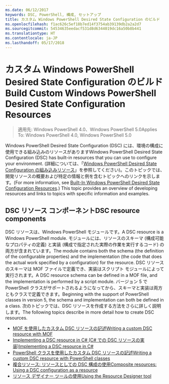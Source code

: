 ```yaml
---
ms.date: 06/12/2017
keywords: DSC, PowerShell, 構成, セットアップ
title: カスタム Windows PowerShell Desired State Configuration のビルド
ms.openlocfilehash: f1ac626c5ef18b7ed14f3754ab39139db2a2a2d7
ms.sourcegitcommit: 54534635eedacf531d8d6344019dc16a50b8b441
ms.translationtype: HT
ms.contentlocale: ja-JP
ms.lasthandoff: 05/17/2018
---
```

# <a name="build-custom-windows-powershell-desired-state-configuration-resources"></a><span data-ttu-id="b2031-103">カスタム Windows PowerShell Desired State Configuration のビルド</span><span class="sxs-lookup"><span data-stu-id="b2031-103">Build Custom Windows PowerShell Desired State Configuration Resources</span></span>

> <span data-ttu-id="b2031-104">適用先: Windows PowerShell 4.0、Windows PowerShell 5.0</span><span class="sxs-lookup"><span data-stu-id="b2031-104">Applies To: Windows PowerShell 4.0, Windows PowerShell 5.0</span></span>

<span data-ttu-id="b2031-105">Windows PowerShell Desired State Configuration (DSC) には、環境の構成に使用できる組み込みのリソースがあります</span><span class="sxs-lookup"><span data-stu-id="b2031-105">Windows PowerShell Desired State Configuration (DSC) has built-in resources that you can use to configure your environment.</span></span> <span data-ttu-id="b2031-106">(詳細については、「[Windows PowerShell Desired State Configuration の組み込みリソース](builtInResource.md)」を参照してください)。このトピックでは、開発リソースの概要および特定の情報と例を含むトピックへのリンクを示します。</span><span class="sxs-lookup"><span data-stu-id="b2031-106">(For more information, see [Built-In Windows PowerShell Desired State Configuration Resources](builtInResource.md).) This topic provides an overview of developing resources and links to topics with specific information and examples.</span></span>

## <a name="dsc-resource-components"></a><span data-ttu-id="b2031-107">DSC リソース コンポーネント</span><span class="sxs-lookup"><span data-stu-id="b2031-107">DSC resource components</span></span>

<span data-ttu-id="b2031-108">DSC リソースは、Windows PowerShell モジュールです。</span><span class="sxs-lookup"><span data-stu-id="b2031-108">A DSC resource is a Windows PowerShell module.</span></span> <span data-ttu-id="b2031-109">モジュールには、リソースのスキーマ (構成可能なプロパティの定義) と実装 (構成で指定された実際の作業を実行するコード) の両方が含まれています。</span><span class="sxs-lookup"><span data-stu-id="b2031-109">The module contains both the schema (the definition of the configurable properties) and the implementation (the code that does the actual work specified by a configuration) for the resource.</span></span> <span data-ttu-id="b2031-110">DSC リソースのスキーマは MOF ファイルで定義でき、実装はスクリプト モジュールによって実行されます。</span><span class="sxs-lookup"><span data-stu-id="b2031-110">A DSC resource schema can be defined in a MOF file, and the implementation is performed by a script module.</span></span> <span data-ttu-id="b2031-111">バージョン 5 で PowerShell クラスがサポートされるようになってから、スキーマと実装は両方ともクラスで定義できます。</span><span class="sxs-lookup"><span data-stu-id="b2031-111">Beginning with the support of PowerShell classes in version 5, the schema and implementation can both be defined in a class.</span></span> <span data-ttu-id="b2031-112">次のトピックでは、DSC リソースを作成する方法をさらに詳しく説明します。</span><span class="sxs-lookup"><span data-stu-id="b2031-112">The following topics describe in more detail how to create DSC resources.</span></span>

* [<span data-ttu-id="b2031-113">MOF を使用したカスタム DSC リソースの記述</span><span class="sxs-lookup"><span data-stu-id="b2031-113">Writing a custom DSC resource with MOF</span></span>](authoringResourceMOF.md)
* [<span data-ttu-id="b2031-114">Implementing a DSC resource in C# (C# での DSC リソースの実装)</span><span class="sxs-lookup"><span data-stu-id="b2031-114">Implementing a DSC resource in C#</span></span>](authoringResourceMofCS.md)
* [<span data-ttu-id="b2031-115">PowerShell クラスを使用したカスタム DSC リソースの記述</span><span class="sxs-lookup"><span data-stu-id="b2031-115">Writing a custom DSC resource with PowerShell classes</span></span>](authoringResourceClass.md)
* [<span data-ttu-id="b2031-116">複合リソース: リソースとしての DSC 構成の使用</span><span class="sxs-lookup"><span data-stu-id="b2031-116">Composite resources: Using a DSC configuration as a resource</span></span>](authoringResourceComposite.md)
* [<span data-ttu-id="b2031-117">リソース デザイナー ツールの使用</span><span class="sxs-lookup"><span data-stu-id="b2031-117">Using the Resource Designer tool</span></span>](authoringResourceMofDesigner.md)